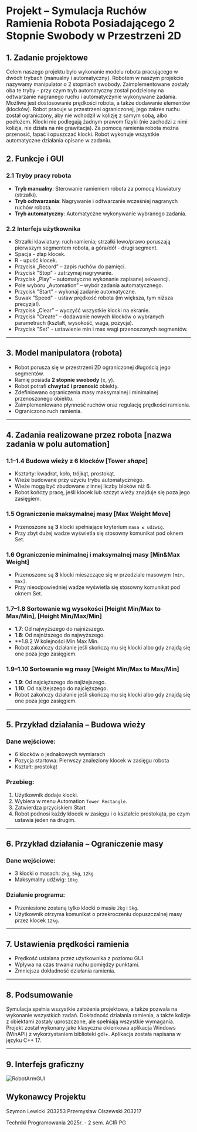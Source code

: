 # Projekt – Symulacja Ruchów Ramienia Robota Posiadającego 2 Stopnie Swobody w Przestrzeni 2D

## 1. Zadanie projektowe
Celem naszego projektu było wykonanie modelu robota pracującego w dwóch trybach (manualny i automatyczny). Robotem w naszym projekcie nazywamy manipulator o 2 stopniach swobody.
Zaimplementowane zostały oba te tryby - przy czym tryb automatyczny został podzielony na odtwarzanie nagranego ruchu i automatyczynie wykonywane zadania.
Możliwe jest dostosowanie prędkości robota, a także dodawanie elementów (klocków). Robot pracuje w przestrzeni ograniczonej, jego zakres ruchu został ograniczony, aby nie wchodził w kolizję z samym sobą, albo podłożem.
Klocki nie podlegają żadnym prawom fizyki (nie zachodzi z nimi kolizja, nie działa na nie grawitacja). Za pomocą ramienia robota można przenosić, łapać i opuszczać klocki.
Robot wykonuje wszystkie automatyczne działania opisane w zadaniu.

## 2. Funkcje i GUI 

### 2.1 Tryby pracy robota

- **Tryb manualny**: Sterowanie ramieniem robota za pomocą klawiatury (strzałki).
- **Tryb odtwarzania**: Nagrywanie i odtwarzanie wcześniej nagranych ruchów robota.
- **Tryb automatyczny**: Automatyczne wykonywanie wybranego zadania.

### 2.2 Interfejs użytkownika
- Strzałki klawiatury: ruch ramienia; strzałki lewo/prawo poruszają pierwszym segmentem robota, a góra/dół - drugi segment.
- Spacja - złap klocek.
- R - upuść klocek.
- Przycisk „Record” – zapis ruchów do pamięci.
- Przycisk "Stop" - zatrzymaj nagrywanie.
- Przycisk „Play” – automatyczne wykonanie zapisanej sekwencji.
- Pole wyboru „Automation” – wybór zadania automatycznego.
- Przycisk "Start" - wykonaj zadanie automatyczne.
- Suwak "Speed" - ustaw prędkość robota (im większa, tym niższa precyzja!).
- Przycisk „Clear” – wyczyść wszystkie klocki na ekranie.
- Przycisk "Create" – dodawanie nowych klocków o wybranych parametrach (kształt, wysokość, waga, pozycja).
- Przycisk "Set" - ustawienie min i max wagi przenoszonych segmentów.

---

## 3. Model manipulatora (robota)

- Robot porusza się w przestrzeni 2D ograniczonej długością jego segmentów.
- Ramię posiada **2 stopnie swobody** (x, y).
- Robot potrafi **chwytać i przenosić** obiekty.
- Zdefiniowano ograniczenia masy maksymalnej i minimalnej przenoszonego obiektu.
- Zaimplementowano płynność ruchów oraz regulację prędkości ramienia.
- Ograniczono ruch ramienia.

---

## 4. Zadania realizowane przez robota [nazwa zadania w polu automation]

### 1.1–1.4 Budowa wieży z 6 klocków [Tower *shape*]
- Kształty: kwadrat, koło, trójkąt, prostokąt.
- Wieże budowane przy użyciu trybu automatycznego.
- Wieże mogą być zbudowane z innej liczby bloków niż 6.
- Robot kończy pracę, jeśli klocek lub szczyt wieży znajduje się poza jego zasięgiem.

### 1.5 Ograniczenie maksymalnej masy [Max Weight Move]
- Przenoszone są **3** klocki spełniające kryterium `masa ≤ udźwig`.
- Przy zbyt dużej wadze wyświetla się stosowny komunikat pod oknem Set.

### 1.6 Ograniczenie minimalnej i maksymalnej masy [Min&Max Weight]
- Przenoszone są **3** klocki mieszczące się w przedziale masowym `[min, max]`.
- Przy nieodpowiedniej wadze wyświetla się stosowny komunikat pod oknem Set.

### 1.7–1.8 Sortowanie wg wysokości [Height Min/Max to Max/Min], [Height Min/Max/Min]
- **1.7**: Od najwyższego do najniższego.
- **1.8**: Od najniższego do najwyższego.
- **1.8.2 W kolejności Min Max Min.
- Robot zakończy działanie jeśli skończą mu się klocki albo gdy znajdą się one poza jego zasięgiem.


### 1.9–1.10 Sortowanie wg masy [Weight Min/Max to Max/Min]
- **1.9**: Od najcięższego do najlżejszego.
- **1.10**: Od najlżejszego do najcięższego.
- Robot zakończy działanie jeśli skończą mu się klocki albo gdy znajdą się one poza jego zasięgiem.

---
## 5. Przykład działania – Budowa wieży

### Dane wejściowe:
- 6 klocków o jednakowych wymiarach
- Pozycja startowa: Pierwszy znaleziony klocek w zasięgu robota
- Kształt: prostokąt

### Przebieg:
1. Użytkownik dodaje klocki.
2. Wybiera w menu Automation `Tower Rectangle`.
3. Zatwierdza przyciskiem Start
4. Robot podnosi każdy klocek w zasięgu i o kształcie prostokąta, po czym ustawia jeden na drugim.

---

## 6. Przykład działania – Ograniczenie masy

### Dane wejściowe:
- 3 klocki o masach: `2kg`, `5kg`, `12kg`
- Maksymalny udźwig: `10kg`

### Działanie programu:
- Przeniesione zostaną tylko klocki o masie `2kg` i `5kg`.
- Użytkownik otrzyma komunikat o przekroczeniu dopuszczalnej masy przez klocek `12kg`.

---

## 7. Ustawienia prędkości ramienia

- Prędkość ustalana przez użytkownika z poziomu GUI.
- Wpływa na czas trwania ruchu pomiędzy punktami.
- Zmniejsza dokładność działania ramienia.

---

## 8. Podsumowanie

Symulacja spełnia wszystkie założenia projektowa, a także pozwala na wykonanie wszystkich zadań. Dokładność działania ramienia, a także kolizje z obiektami zostały uproszczone, ale spełniają wszystkie wymagania.
Projekt został wykonany jako klasyczna okienkowa aplikacja Windows (WinAPI) z wykorzystaniem biblioteki gdi+. Aplikacja została napisana w języku C++ 17.

---

## 9. Interfejs graficzny

![RobotArmGUI](https://github.com/user-attachments/assets/f2293989-9b9f-4025-8466-1ea3e925ed97)

## Wykonawcy Projektu
Szymon Lewicki 203253
Przemysław Olszewski 203217

Techniki Programowania 2025r. - 2 sem. ACIR PG
